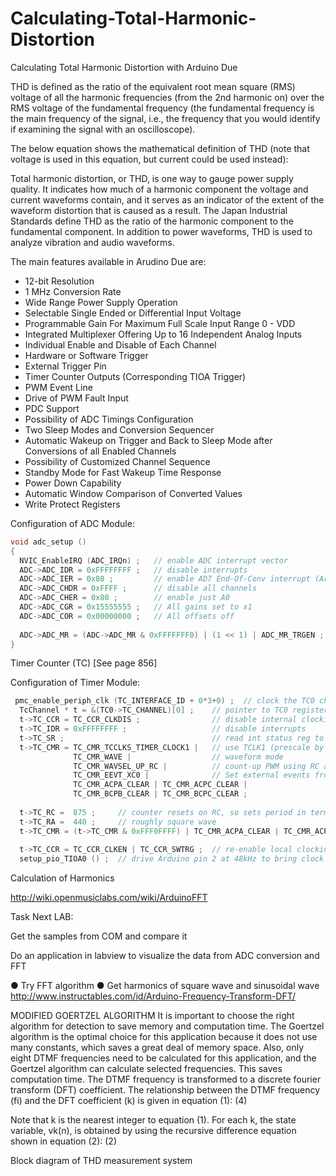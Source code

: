 # Calculating-Total-Harmonic-Distortion
Calculating Total Harmonic Distortion with Arduino Due

THD is defined as the ratio of the equivalent root mean square (RMS) voltage of all the harmonic frequencies (from the 2nd harmonic on) over the RMS voltage of the fundamental frequency (the fundamental frequency is the main frequency of the signal, i.e., the frequency that you would identify if examining the signal with an oscilloscope).

The below equation shows the mathematical definition of THD (note that voltage is used in this equation, but current could be used instead):

Total harmonic distortion, or THD, is one way to gauge power supply quality. It indicates how much of a harmonic component the voltage and current waveforms contain, and it serves as an indicator of the extent of the waveform distortion that is caused as a result. The Japan Industrial Standards define THD as the ratio of the harmonic component to the fundamental component. In addition to power waveforms, THD is used to analyze vibration and audio waveforms.

The main features available in Arudino Due are:

 - 12-bit Resolution
 - 1 MHz Conversion Rate
 - Wide Range Power Supply Operation
 - Selectable Single Ended or Differential Input Voltage
 - Programmable Gain For Maximum Full Scale Input Range 0 - VDD
 - Integrated Multiplexer Offering Up to 16 Independent Analog Inputs
 - Individual Enable and Disable of Each Channel
 - Hardware or Software Trigger
 - External Trigger Pin
 - Timer Counter Outputs (Corresponding TIOA Trigger)
 - PWM Event Line
 - Drive of PWM Fault Input
 - PDC Support
 - Possibility of ADC Timings Configuration
 - Two Sleep Modes and Conversion Sequencer
 - Automatic Wakeup on Trigger and Back to Sleep Mode after Conversions of all Enabled Channels
 - Possibility of Customized Channel Sequence
 - Standby Mode for Fast Wakeup Time Response
 - Power Down Capability
 - Automatic Window Comparison of Converted Values
 - Write Protect Registers


Configuration of ADC Module:
```c++
void adc_setup ()
{
  NVIC_EnableIRQ (ADC_IRQn) ;   // enable ADC interrupt vector
  ADC->ADC_IDR = 0xFFFFFFFF ;   // disable interrupts
  ADC->ADC_IER = 0x80 ;         // enable AD7 End-Of-Conv interrupt (Arduino pin A0)
  ADC->ADC_CHDR = 0xFFFF ;      // disable all channels
  ADC->ADC_CHER = 0x80 ;        // enable just A0
  ADC->ADC_CGR = 0x15555555 ;   // All gains set to x1
  ADC->ADC_COR = 0x00000000 ;   // All offsets off
  
  ADC->ADC_MR = (ADC->ADC_MR & 0xFFFFFFF0) | (1 << 1) | ADC_MR_TRGEN ;  // 1 = trig source TIO from TC0
}
```

Timer Counter (TC) [See page 856]

Configuration of Timer Module:

```C++
 pmc_enable_periph_clk (TC_INTERFACE_ID + 0*3+0) ;  // clock the TC0 channel 0
  TcChannel * t = &(TC0->TC_CHANNEL)[0] ;    // pointer to TC0 registers for its channel 0
  t->TC_CCR = TC_CCR_CLKDIS ;                // disable internal clocking while setup regs
  t->TC_IDR = 0xFFFFFFFF ;                   // disable interrupts
  t->TC_SR ;                                 // read int status reg to clear pending
  t->TC_CMR = TC_CMR_TCCLKS_TIMER_CLOCK1 |   // use TCLK1 (prescale by 2, = 42MHz)
              TC_CMR_WAVE |                  // waveform mode
              TC_CMR_WAVSEL_UP_RC |          // count-up PWM using RC as threshold
              TC_CMR_EEVT_XC0 |              // Set external events from XC0 (this setup TIOB as output)
              TC_CMR_ACPA_CLEAR | TC_CMR_ACPC_CLEAR |
              TC_CMR_BCPB_CLEAR | TC_CMR_BCPC_CLEAR ;
  
  t->TC_RC =  875 ;     // counter resets on RC, so sets period in terms of 42MHz clock
  t->TC_RA =  440 ;     // roughly square wave
  t->TC_CMR = (t->TC_CMR & 0xFFF0FFFF) | TC_CMR_ACPA_CLEAR | TC_CMR_ACPC_SET ;  // set clear and set from RA and RC compares
  
  t->TC_CCR = TC_CCR_CLKEN | TC_CCR_SWTRG ;  // re-enable local clocking and switch to hardware trigger source.
  setup_pio_TIOA0 () ;  // drive Arduino pin 2 at 48kHz to bring clock out

```


Calculation of Harmonics

http://wiki.openmusiclabs.com/wiki/ArduinoFFT


Task Next LAB:

Get the samples from COM and compare it

Do an application  in labview to visualize the data from  ADC conversion and FFT

●	Try FFT algorithm
●	Get harmonics of square wave and sinusoidal wave
http://www.instructables.com/id/Arduino-Frequency-Transform-DFT/





MODIFIED GOERTZEL ALGORITHM It is important to choose the right algorithm for detection to save memory and computation time. The Goertzel algorithm is the optimal choice for this application because it does not use many constants, which saves a great deal of memory space. Also, only eight DTMF frequencies need to be calculated for this application, and the Goertzel algorithm can calculate selected frequencies. This saves computation time. The DTMF frequency is transformed to a discrete fourier transform (DFT) coefficient. The relationship between the DTMF frequency (fi) and the DFT coefficient (k) is given in equation (1): (4) 

 
 

Note that k is the nearest integer to equation (1). For each k, the state variable, vk(n), is obtained by using the recursive difference equation shown in equation (2): (2)

 
 	





Block diagram of THD measurement system
 
 
